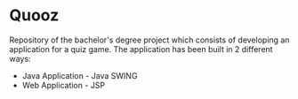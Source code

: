 # Quooz
Repository of the bachelor's degree project which consists of developing an application for a quiz game.
The application has been built in 2 different ways: 
  - Java Application - Java SWING 
  - Web Application - JSP
